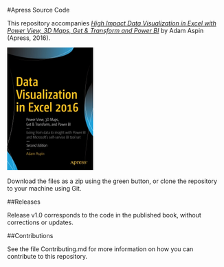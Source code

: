 #Apress Source Code

This repository accompanies [*High Impact Data Visualization in Excel with Power View, 3D Maps, Get & Transform and Power BI*](http://www.apress.com/9781484223994) by Adam Aspin (Apress, 2016).

![Cover image](9781484223994.jpg)

Download the files as a zip using the green button, or clone the repository to your machine using Git.

##Releases

Release v1.0 corresponds to the code in the published book, without corrections or updates.

##Contributions

See the file Contributing.md for more information on how you can contribute to this repository.
